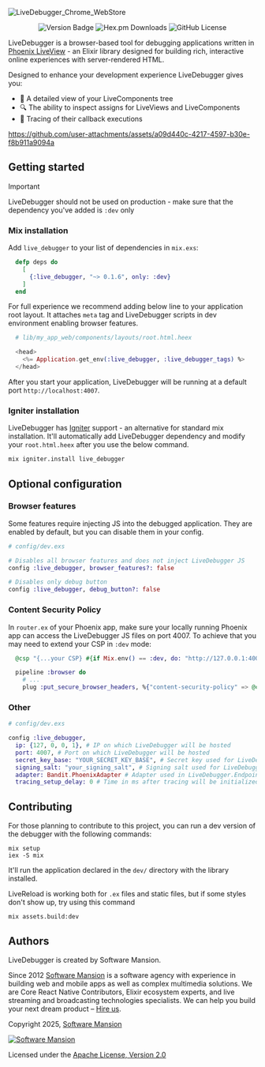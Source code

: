 ![LiveDebugger_Chrome_WebStore](https://github.com/user-attachments/assets/cf9aee3b-58ab-4c45-8a43-d73182cb3e02)

<div align="center">

![Version Badge](https://img.shields.io/badge/version-v0.1.6-%235bb9e0?link=https%3A%2F%2Fhexdocs.pm%2Flive_debugger)
![Hex.pm Downloads](https://img.shields.io/hexpm/dw/live_debugger?style=flat&label=downloads&color=%235bb9e0&link=https%3A%2F%2Fhex.pm%2Fpackages%2Flive_debugger)
![GitHub License](https://img.shields.io/github/license/software-mansion/live-debugger?color=%235bb9e0)

</div>


LiveDebugger is a browser-based tool for debugging applications written in [Phoenix LiveView](https://github.com/phoenixframework/phoenix_live_view) - an Elixir library designed for building rich, interactive online experiences with server-rendered HTML.

Designed to enhance your development experience LiveDebugger gives you:

- :deciduous_tree: A detailed view of your LiveComponents tree
- :mag: The ability to inspect assigns for LiveViews and LiveComponents
- :link: Tracing of their callback executions

https://github.com/user-attachments/assets/a09d440c-4217-4597-b30e-f8b911a9094a

## Getting started

> [!IMPORTANT]  
> LiveDebugger should not be used on production - make sure that the dependency you've added is `:dev` only

### Mix installation

Add `live_debugger` to your list of dependencies in `mix.exs`:

```elixir
  defp deps do
    [
      {:live_debugger, "~> 0.1.6", only: :dev}
    ]
  end
```

For full experience we recommend adding below line to your application root layout. It attaches `meta` tag and LiveDebugger scripts in dev environment enabling browser features.

```elixir
  # lib/my_app_web/components/layouts/root.html.heex

  <head>
    <%= Application.get_env(:live_debugger, :live_debugger_tags) %>
  </head>
```

After you start your application, LiveDebugger will be running at a default port `http://localhost:4007`.

### Igniter installation

LiveDebugger has [Igniter](https://github.com/ash-project/igniter) support - an alternative for standard mix installation. It'll automatically add LiveDebugger dependency and modify your `root.html.heex` after you use the below command.

```bash
mix igniter.install live_debugger
```

## Optional configuration

### Browser features

Some features require injecting JS into the debugged application. They are enabled by default, but you can disable them in your config.

```elixir
# config/dev.exs

# Disables all browser features and does not inject LiveDebugger JS
config :live_debugger, browser_features?: false

# Disables only debug button
config :live_debugger, debug_button?: false
```

### Content Security Policy

In `router.ex` of your Phoenix app, make sure your locally running Phoenix app can access the LiveDebugger JS files on port 4007. To achieve that you may need to extend your CSP in `:dev` mode:

```elixir
  @csp "{...your CSP} #{if Mix.env() == :dev, do: "http://127.0.0.1:4007"}"

  pipeline :browser do
    # ...
    plug :put_secure_browser_headers, %{"content-security-policy" => @csp}
```

### Other

```elixir
# config/dev.exs

config :live_debugger,
  ip: {127, 0, 0, 1}, # IP on which LiveDebugger will be hosted
  port: 4007, # Port on which LiveDebugger will be hosted
  secret_key_base: "YOUR_SECRET_KEY_BASE", # Secret key used for LiveDebugger.Endpoint
  signing_salt: "your_signing_salt", # Signing salt used for LiveDebugger.Endpoint
  adapter: Bandit.PhoenixAdapter # Adapter used in LiveDebugger.Endpoint
  tracing_setup_delay: 0 # Time in ms after tracing will be initialized. Useful in case multi-nodes envs
```

## Contributing

For those planning to contribute to this project, you can run a dev version of the debugger with the following commands:

```console
mix setup
iex -S mix
```

It'll run the application declared in the `dev/` directory with the library installed.

LiveReload is working both for `.ex` files and static files, but if some styles don't show up, try using this command

```console
mix assets.build:dev
```

## Authors

LiveDebugger is created by Software Mansion.

Since 2012 [Software Mansion](https://swmansion.com/?utm_source=git&utm_medium=readme&utm_campaign=livedebugger) is a software agency with experience in building web and mobile apps as well as complex multimedia solutions. We are Core React Native Contributors, Elixir ecosystem experts, and live streaming and broadcasting technologies specialists. We can help you build your next dream product – [Hire us](https://swmansion.com/contact/projects).

Copyright 2025, [Software Mansion](https://swmansion.com/?utm_source=git&utm_medium=readme&utm_campaign=livedebugger)

[![Software Mansion](https://logo.swmansion.com/logo?color=white&variant=desktop&width=200&tag=livedebugger-github)](https://swmansion.com/?utm_source=git&utm_medium=readme&utm_campaign=livedebugger)

Licensed under the [Apache License, Version 2.0](LICENSE)

